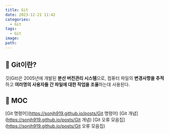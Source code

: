 ```yaml
---
title: Git
date: 2023-12-21 11:42
categories:
  - Git
tags:
  - Git
image: 
path:
---
```


## 🌈 Git이란?
깃(Git)은 2005년에 개발된 **분산 버전관리 시스템**으로, 컴퓨터 파일의 **변경사항을 추적**하고 **여러명의 사용자들 간 파일에 대한 작업을 조율**하는데 사용된다.

## 🌈 MOC
[Git 명령어](https://sonjh919.github.io/posts/Git 명령어)
[Git 개념](https://sonjh919.github.io/posts/Git 개념)
[Git 오류 모음집](https://sonjh919.github.io/posts/Git 오류 모음집)

